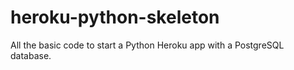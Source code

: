 # heroku-python-skeleton
All the basic code to start a Python Heroku app with a PostgreSQL database.
